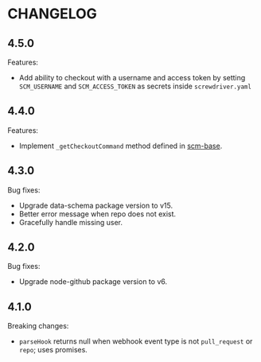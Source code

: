# CHANGELOG

## 4.5.0

Features:
  * Add ability to checkout with a username and access token by setting `SCM_USERNAME` and `SCM_ACCESS_TOKEN` as secrets inside `screwdriver.yaml`

## 4.4.0

Features:
  * Implement `_getCheckoutCommand` method defined in [scm-base](https://github.com/screwdriver-cd/scm-base).

## 4.3.0

Bug fixes:
  * Upgrade data-schema package version to v15.
  * Better error message when repo does not exist.
  * Gracefully handle missing user.

## 4.2.0

Bug fixes:
  * Upgrade node-github package version to v6.

## 4.1.0

Breaking changes:
  * `parseHook` returns null when webhook event type is not `pull_request` or `repo`; uses promises.
